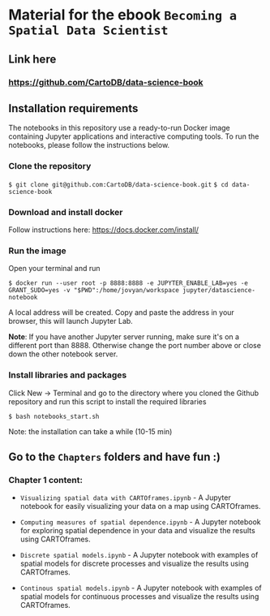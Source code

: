 # Material for the ebook `Becoming a Spatial Data Scientist`

## Link here
### https://github.com/CartoDB/data-science-book

## Installation requirements

The notebooks in this repository use a ready-to-run Docker image containing Jupyter applications and interactive computing tools. To run the notebooks, please follow the instructions below.

### Clone the repository 

`$ git clone git@github.com:CartoDB/data-science-book.git`
`$ cd data-science-book`

### Download and install docker

Follow instructions here: https://docs.docker.com/install/

### Run the image

Open your terminal and run

```
$ docker run --user root -p 8888:8888 -e JUPYTER_ENABLE_LAB=yes -e GRANT_SUDO=yes -v "$PWD":/home/jovyan/workspace jupyter/datascience-notebook
```

A local address will be created. Copy and paste the address in your browser, this will launch Jupyter Lab.

**Note**: If you have another Jupyter server running, make sure it's on a different port than 8888. Otherwise change the port number above or close down the other notebook server.

### Install libraries and packages

Click New -> Terminal and go to the directory where you cloned the Github repository and run this script to install the required libraries

`$ bash notebooks_start.sh`

Note: the installation can take a while (10-15 min)

## Go to the `Chapters` folders and have fun :)

### Chapter 1 content:

- `Visualizing spatial data with CARTOframes.ipynb` - A Jupyter notebook for easily visualizing your data on a map using CARTOframes.

- `Computing measures of spatial dependence.ipynb` - A Jupyter notebook for exploring spatial dependence in your data and visualize the results using CARTOframes.

- `Discrete spatial models.ipynb` - A Jupyter notebook with examples of spatial models for discrete processes and visualize the results using CARTOframes.

- `Continous spatial models.ipynb` - A Jupyter notebook with examples of spatial models for continuous processes and visualize the results using CARTOframes.
